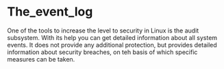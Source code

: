 # The_event_log
One of the tools to increase the level to security in Linux is the audit subsystem. 
With its help you can get detailed information about all system events. It does not provide  any additional protection, 
but provides detailed information about security breaches, on teh basis of which specific measures can be taken.
